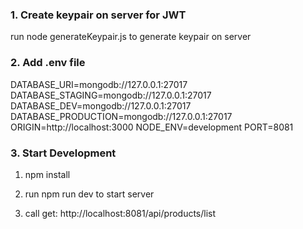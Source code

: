 ### 1. Create keypair on server for JWT


run node generateKeypair.js to generate keypair on server


### 2. Add .env file

DATABASE_URI=mongodb://127.0.0.1:27017
DATABASE_STAGING=mongodb://127.0.0.1:27017
DATABASE_DEV=mongodb://127.0.0.1:27017
DATABASE_PRODUCTION=mongodb://127.0.0.1:27017
ORIGIN=http://localhost:3000
NODE_ENV=development
PORT=8081


### 3. Start Development
1. npm install

2. run npm run dev to start server

3. call get: http://localhost:8081/api/products/list

 